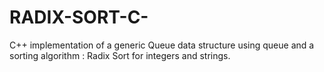 # RADIX-SORT-C-
C++ implementation of a generic Queue data structure using queue and a sorting algorithm : Radix Sort for integers and strings.
